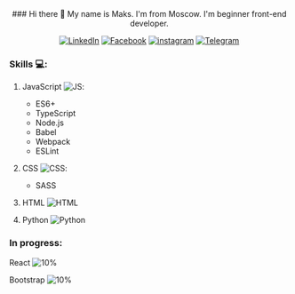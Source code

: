 
<center>### Hi there 👋
My name is Maks. I'm from Moscow. I'm beginner front-end developer.

[![LinkedIn](/../main/assets/001-linkedin.png)](https://www.linkedin.com/in/maksim-perevyazkin-2376051b0/)
[![Facebook](/../main/assets/002-facebook.png)](https://www.facebook.com/maxim.perevyazkin/)
[![instagram](/../main/assets/003-instagram.png)](https://www.instagram.com/kvadratpm/)
[![Telegram](/../main/assets/004-telegram.png)](https://t.me/kvadratpm)
</center>

### Skills :computer::

1. JavaScript ![JS](/../main/assets/001-javascript.png):
    * ES6+
    * TypeScript
    * Node.js
    * Babel
    * Webpack
    * ESLint

2. CSS ![CSS](/../main/assets/003-css.png):
    * SASS
3. HTML ![HTML](/../main/assets/002-html.png)
4. Python ![Python](/../main/assets/004-python.png)

### In progress:

React ![10%](https://progress-bar.dev/10)

Bootstrap ![10%](https://progress-bar.dev/10)

<!--
**kvadratpm/kvadratpm** is a ✨ _special_ ✨ repository because its `README.md` (this file) appears on your GitHub profile.

Here are some ideas to get you started:

- 🔭:computer I’m currently working on ...
- 🌱 I’m currently learning ...
- 👯 I’m looking to collaborate on ...
- 🤔 I’m looking for help with ...
- 💬 Ask me about ...
- 📫 How to reach me: ...
- 😄 Pronouns: ...
- ⚡ Fun fact: ...
-->

